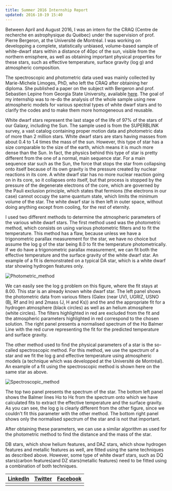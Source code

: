 ```yaml
---
title: Summer 2016 Internship Report
updated: 2016-10-19 15:40
---
```


Between April and August 2016, I was an intern for the CRAQ (Centre de recherche en astrophysique du Québec) under the supervision of prof. Pierre Bergeron, at the Université de Montréal. I was working on developping a complete, statistically unbiased, volume-based sample of white-dwarf stars within a distance of 40pc of the sun, visible from the northern emisphere, as well as obtaining important physical properties for these stars, such as effective temperature, surface gravity (log g) and atmospheric composition.

The spectroscopic and photometric data used was mainly collected by Marie-Michele Limoges, PhD, who left the CRAQ after obtaining her diploma. She published a paper on the subject with Bergeron and prof. Sebastien Lepine from Georgia State University, available [here](https://arxiv.org/pdf/1505.02297v1.pdf). The goal of my internship was to re-do the analysis of the whole sample using new atmospheric models for various spectral types of white dwarf stars and to clarify the codes and to make them more homogeneous and reusable.

White dwarf stars represent the last stage of the life of 97% of the stars of our Galaxy, including the Sun. The sample used is from the SUPERBLINK survey, a vast catalog containing proper motion data and photometric data of more than 2 million stars. White dwarf stars are stars having masses from about 0.4 to 1.4 times the mass of the sun. However, this type of star has a size comparable to the size of the earth, which means it is much more dense than the Sun. In fact, the physics behind this type of star is pretty different from the one of a normal, main sequence star. For a main sequence star such as the Sun, the force that stops the star from collapsing onto itself because of its own gravity is the pressure created by nuclear reactions in its core. A white dwarf star has no more nuclear reaction going on in its core, so it collapses onto itself, but that process is stopped by the pressure of the degenerate electrons of the core, which are governed by the Pauli exclusion principle, which states that fermions (the electrons in our case) cannot occupy the same quantum state, which limits the minimum volume of the star. The white dwarf star is then left in outer space, without doing anything except from cooling, for the rest of eternity.

I used two different methods to determine the atmospheric parameters of the various white dwarf stars. The first method used was the photometric method, which consists on using various photometric filters and to fit the temperature. This method has a flaw, because unless we have a trigonometric parallax measurement for the star, we have no choice but assume the log g of the star being 8.0 to fit the temperature photometrically. If we do have a trigonometric parallax measurement, we can fit both the effective temperature and the surface gravity of the white dwarf star. An example of a fit is demonstrated on a typical DA star, which is a white dwarf star showing hydrogen features only.

![Photometric_method](https://scontent-yyz1-1.xx.fbcdn.net/t31.0-8/14711192_10211270177890629_7496148808154189996_o.jpg)

We can easily see the log g problem on this figure, where the fit stays at 8.00. This star is an already known white dwarf star. The left panel shows the photometric data from various filters (Galex (near UV), UGRIZ, USNO (Bj, Rf and In) and 2mass (J, H and Ks)) and the and the appropriate fit for a hydrogen atmosphere (black circles) as well as an helium atmosphere (white circles). The filters highlighted in red are excluded from the fit and the atmospheric parameters highlighted in red correspond to the chosen solution. The right panel presents a normalised spectrum of the Hα Balmer Line with the red curve representing the fit for the predicted temperature and surface gravity.

The other method used to find the physical parameters of a star is the so-called spectroscopic method. For this method, we use the spectrum of a star and we fit the log g and effective temperature using atmospheric models (a technique which was developped at the Université de Montréal). An example of a fit using the spectroscopic method is shown here on the same star as above.

![Spectroscopic_method](https://scontent-yyz1-1.xx.fbcdn.net/t31.0-8/14692114_10211270401056208_2430415066150641285_o.jpg)

The top two panel presents the spectrum of the star. The bottom left panel shows the Balmer lines Hα to Hε from the spectrum onto which we have calculated fits to extract the effective temperature and the surface gravity. As you can see, the log g is clearly different from the other figure, since we couldn't fit this parameter with the other method. The bottom right panel shows only the normalised spectrum of the star and is not that important. 

After obtaining these parameters, we can use a similar algorithm as used for the photometric method to find the distance and the mass of the star.

DB stars, which show helium features, and DAZ stars, which show hydrogen features and metallic features as well, are fitted using the same techniques as described above. However, some type of white dwarf stars, such as DQ stars(carbon features)and DZ stars(metallic features) need to be fitted using a combination of both techniques.



|[LinkedIn](https://www.linkedin.com/in/patrice-b%C3%A9chard-9a7b76a3?trk=nav_responsive_tab_profile_pic)|[Twitter](https://twitter.com/patricebechard)|[Facebook](https://www.facebook.com/patrice.bechard)|
|:------------------------------------------------------------------------------------------------------:|:-------------------------------------------:|:--------------------------------------------------:|
|                                                                                                        |                                             |                                                    |